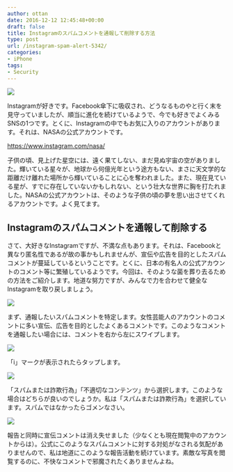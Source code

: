 ```yaml
---
author: ottan
date: 2016-12-12 12:45:48+00:00
draft: false
title: Instagramのスパムコメントを通報して削除する方法
type: post
url: /instagram-spam-alert-5342/
categories:
- iPhone
tags:
- Security
---
```


![](/uploads/2016/12/161212-584e99cb53ac3.jpg)






Instagramが好きです。Facebook傘下に吸収され、どうなるものやと行く末を見守っていましたが、順当に進化を続けているようで、今でも好きでよくみるSNSの1つです。とくに、Instagramの中でもお気に入りのアカウントがあります。それは、NASAの公式アカウントです。



https://www.instagram.com/nasa/



子供の頃、見上げた星空には、遠く果てしない、まだ見ぬ宇宙の空がありました。輝いている星々が、地球から何億光年という途方もない、まさに天文学的な距離だけ離れた場所から輝いていることに心を奪われました。また、現在見ている星が、すでに存在していないかもしれない、という壮大な世界に胸を打たれました。NASAの公式アカウントは、そのような子供の頃の夢を思い出させてくれるアカウントです。よく見てます。





## Instagramのスパムコメントを通報して削除する





さて、大好きなInstagramですが、不満な点もあります。それは、Facebookと異なり匿名性であるが故の事かもしれませんが、宣伝や広告を目的としたスパムコメントが蔓延しているということです。とくに、日本の有名人の公式アカウントのコメント等に繁殖しているようです。今回は、そのような菌を葬り去るための方法をご紹介します。地道な努力ですが、みんなで力を合わせて健全なInstagramを取り戻しましょう。





![](/uploads/2016/12/161212-584e99d43f6f8.png)






まず、通報したいスパムコメントを特定します。女性芸能人のアカウントのコメントに多い宣伝、広告を目的としたよくあるコメントです。このようなコメントを通報したい場合には、コメントを右から左にスワイプします。





![](/uploads/2016/12/161212-584e99eda0edc.png)






「i」マークが表示されたらタップします。





![](/uploads/2016/12/161212-584e99f30d7b7.png)






「スパムまたは詐欺行為」「不適切なコンテンツ」から選択します。このような場合はどちらが良いのでしょうか。私は「スパムまたは詐欺行為」を選択しています。スパムではなかったらゴメンなさい。





![](/uploads/2016/12/161212-584e99f91c26c.png)






報告と同時に宣伝コメントは消え失せました（少なくとも現在閲覧中のアカウントからは）。公式にこのようなスパムコメントに対する対処がなされる気配がありませんので、私は地道にこのような報告活動を続けています。素敵な写真を閲覧するのに、不快なコメントで邪魔されたくありませんよね。
